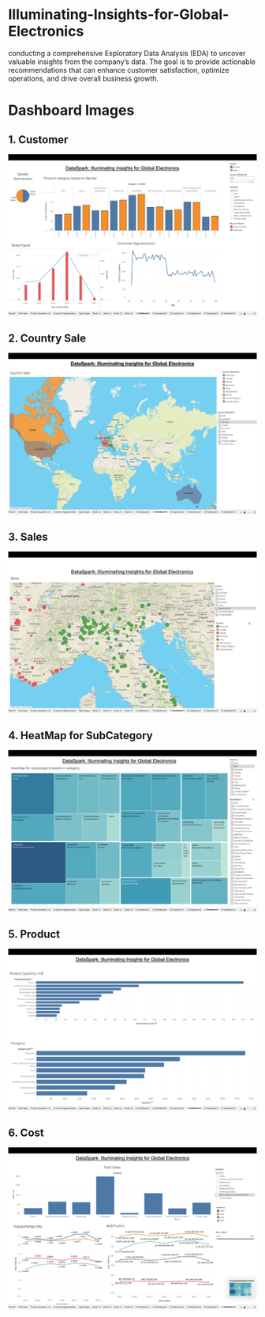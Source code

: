 # Illuminating-Insights-for-Global-Electronics
conducting a comprehensive Exploratory Data Analysis (EDA) to uncover valuable insights from the company’s data. The goal is to provide actionable recommendations that can enhance customer satisfaction, optimize operations, and drive overall business growth.

# Dashboard Images
  ## 1. Customer
  <img src = "Dashboard Design/1.png">
  
  ## 2. Country Sale
  <img src="Dashboard Design/2.png">

  ## 3. Sales
  <img src="Dashboard Design/3.png">

  ## 4. HeatMap for SubCategory
  <img src="Dashboard Design/4.png">

  ## 5. Product
  <img src="Dashboard Design/5.png">
  
  ## 6. Cost
  <img src="Dashboard Design/6.png">



